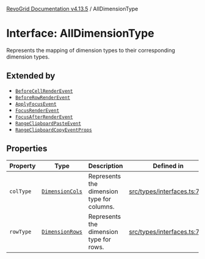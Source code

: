 [RevoGrid Documentation v4.13.5](README.md) / AllDimensionType

# Interface: AllDimensionType

Represents the mapping of dimension types to their corresponding dimension types.

## Extended by

- [`BeforeCellRenderEvent`](Interface.BeforeCellRenderEvent.md)
- [`BeforeRowRenderEvent`](Interface.BeforeRowRenderEvent.md)
- [`ApplyFocusEvent`](Interface.ApplyFocusEvent.md)
- [`FocusRenderEvent`](Interface.FocusRenderEvent.md)
- [`FocusAfterRenderEvent`](Interface.FocusAfterRenderEvent.md)
- [`RangeClipboardPasteEvent`](Interface.RangeClipboardPasteEvent.md)
- [`RangeClipboardCopyEventProps`](Interface.RangeClipboardCopyEventProps.md)

## Properties

| Property | Type | Description | Defined in |
| ------ | ------ | ------ | ------ |
| `colType` | [`DimensionCols`](TypeAlias.DimensionCols.md) | Represents the dimension type for columns. | [src/types/interfaces.ts:769](https://github.com/revolist/revogrid/blob/f32590b4b251a55e7610f26e48cd67947bdd6441/src/types/interfaces.ts#L769) |
| `rowType` | [`DimensionRows`](TypeAlias.DimensionRows.md) | Represents the dimension type for rows. | [src/types/interfaces.ts:764](https://github.com/revolist/revogrid/blob/f32590b4b251a55e7610f26e48cd67947bdd6441/src/types/interfaces.ts#L764) |
